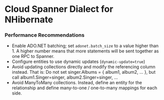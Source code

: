 # Cloud Spanner Dialect for NHibernate

### Performance Recommendations
- Enable ADO.NET batching; set `adonet.batch_size` to a value higher than 1. A higher number means that more statements will be sent together as one RPC to Spanner.
- Configure entities to use dynamic updates (`dynamic-update=true`)
- Avoid updating collections directly and modify the referencing column instead. That is: Do not set singer.Albums = { album1, album2, ... }, but call album1.Singer=singer, album2.Singer=singer, ...
- Avoid ManyToMany collections. Instead, define an entity for the relationship and define many-to-one / one-to-many mappings for each side.